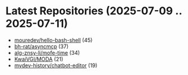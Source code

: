 # Latest Repositories (2025-07-09 .. 2025-07-11)

- [mouredev/hello-bash-shell](https://github.com/mouredev/hello-bash-shell) (45)
- [bh-rat/asyncmcp](https://github.com/bh-rat/asyncmcp) (37)
- [alg-znsy-li/mofe-time](https://github.com/alg-znsy-li/mofe-time) (34)
- [KwaiVGI/MODA](https://github.com/KwaiVGI/MODA) (21)
- [mydev-history/chatbot-editor](https://github.com/mydev-history/chatbot-editor) (19)

